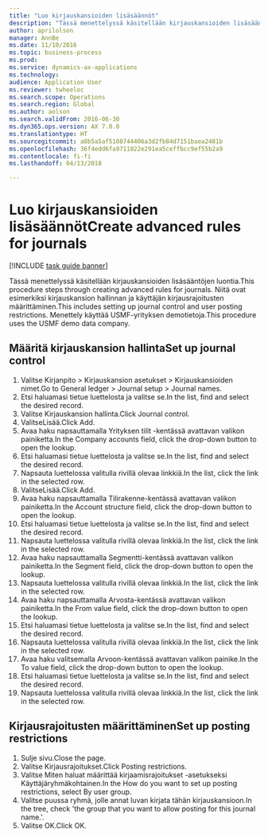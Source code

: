 ```yaml
--- 
title: "Luo kirjauskansioiden lisäsäännöt"
description: "Tässä menettelyssä käsitellään kirjauskansioiden lisäsääntöjen luontia."
author: aprilolson
manager: AnnBe
ms.date: 11/10/2016
ms.topic: business-process
ms.prod: 
ms.service: dynamics-ax-applications
ms.technology: 
audience: Application User
ms.reviewer: twheeloc
ms.search.scope: Operations
ms.search.region: Global
ms.author: aolson
ms.search.validFrom: 2016-06-30
ms.dyn365.ops.version: AX 7.0.0
ms.translationtype: HT
ms.sourcegitcommit: a8b5a5af5108744406a3d2fb84d7151baea2481b
ms.openlocfilehash: 36f4edd6fa9711022e291ea5ceffbcc9ef55b2a9
ms.contentlocale: fi-fi
ms.lasthandoff: 04/13/2018

---
```

# <a name="create-advanced-rules-for-journals"></a><span data-ttu-id="5c673-103">Luo kirjauskansioiden lisäsäännöt</span><span class="sxs-lookup"><span data-stu-id="5c673-103">Create advanced rules for journals</span></span>

[!INCLUDE [task guide banner](../../includes/task-guide-banner.md)]

<span data-ttu-id="5c673-104">Tässä menettelyssä käsitellään kirjauskansioiden lisäsääntöjen luontia.</span><span class="sxs-lookup"><span data-stu-id="5c673-104">This procedure steps through creating advanced rules for journals.</span></span> <span data-ttu-id="5c673-105">Niitä ovat esimerkiksi kirjauskansion hallinnan ja käyttäjän kirjausrajoitusten määrittäminen.</span><span class="sxs-lookup"><span data-stu-id="5c673-105">This includes setting up journal control and user posting restrictions.</span></span> <span data-ttu-id="5c673-106">Menettely käyttää USMF-yrityksen demotietoja.</span><span class="sxs-lookup"><span data-stu-id="5c673-106">This procedure uses the USMF demo data company.</span></span>


## <a name="set-up-journal-control"></a><span data-ttu-id="5c673-107">Määritä kirjauskansion hallinta</span><span class="sxs-lookup"><span data-stu-id="5c673-107">Set up journal control</span></span>
1. <span data-ttu-id="5c673-108">Valitse Kirjanpito > Kirjauskansion asetukset > Kirjauskansioiden nimet.</span><span class="sxs-lookup"><span data-stu-id="5c673-108">Go to General ledger > Journal setup > Journal names.</span></span>
2. <span data-ttu-id="5c673-109">Etsi haluamasi tietue luettelosta ja valitse se.</span><span class="sxs-lookup"><span data-stu-id="5c673-109">In the list, find and select the desired record.</span></span>
3. <span data-ttu-id="5c673-110">Valitse Kirjauskansion hallinta.</span><span class="sxs-lookup"><span data-stu-id="5c673-110">Click Journal control.</span></span>
4. <span data-ttu-id="5c673-111">ValitseLisää.</span><span class="sxs-lookup"><span data-stu-id="5c673-111">Click Add.</span></span>
5. <span data-ttu-id="5c673-112">Avaa haku napsauttamalla Yrityksen tilit -kentässä avattavan valikon painiketta.</span><span class="sxs-lookup"><span data-stu-id="5c673-112">In the Company accounts field, click the drop-down button to open the lookup.</span></span>
6. <span data-ttu-id="5c673-113">Etsi haluamasi tietue luettelosta ja valitse se.</span><span class="sxs-lookup"><span data-stu-id="5c673-113">In the list, find and select the desired record.</span></span>
7. <span data-ttu-id="5c673-114">Napsauta luettelossa valitulla rivillä olevaa linkkiä.</span><span class="sxs-lookup"><span data-stu-id="5c673-114">In the list, click the link in the selected row.</span></span>
8. <span data-ttu-id="5c673-115">ValitseLisää.</span><span class="sxs-lookup"><span data-stu-id="5c673-115">Click Add.</span></span>
9. <span data-ttu-id="5c673-116">Avaa haku napsauttamalla Tilirakenne-kentässä avattavan valikon painiketta.</span><span class="sxs-lookup"><span data-stu-id="5c673-116">In the Account structure field, click the drop-down button to open the lookup.</span></span>
10. <span data-ttu-id="5c673-117">Etsi haluamasi tietue luettelosta ja valitse se.</span><span class="sxs-lookup"><span data-stu-id="5c673-117">In the list, find and select the desired record.</span></span>
11. <span data-ttu-id="5c673-118">Napsauta luettelossa valitulla rivillä olevaa linkkiä.</span><span class="sxs-lookup"><span data-stu-id="5c673-118">In the list, click the link in the selected row.</span></span>
12. <span data-ttu-id="5c673-119">Avaa haku napsauttamalla Segmentti-kentässä avattavan valikon painiketta.</span><span class="sxs-lookup"><span data-stu-id="5c673-119">In the Segment field, click the drop-down button to open the lookup.</span></span>
13. <span data-ttu-id="5c673-120">Napsauta luettelossa valitulla rivillä olevaa linkkiä.</span><span class="sxs-lookup"><span data-stu-id="5c673-120">In the list, click the link in the selected row.</span></span>
14. <span data-ttu-id="5c673-121">Avaa haku napsauttamalla Arvosta-kentässä avattavan valikon painiketta.</span><span class="sxs-lookup"><span data-stu-id="5c673-121">In the From value field, click the drop-down button to open the lookup.</span></span>
15. <span data-ttu-id="5c673-122">Etsi haluamasi tietue luettelosta ja valitse se.</span><span class="sxs-lookup"><span data-stu-id="5c673-122">In the list, find and select the desired record.</span></span>
16. <span data-ttu-id="5c673-123">Napsauta luettelossa valitulla rivillä olevaa linkkiä.</span><span class="sxs-lookup"><span data-stu-id="5c673-123">In the list, click the link in the selected row.</span></span>
17. <span data-ttu-id="5c673-124">Avaa haku valitsemalla Arvoon-kentässä avattavan valikon painike.</span><span class="sxs-lookup"><span data-stu-id="5c673-124">In the To value field, click the drop-down button to open the lookup.</span></span>
18. <span data-ttu-id="5c673-125">Etsi haluamasi tietue luettelosta ja valitse se.</span><span class="sxs-lookup"><span data-stu-id="5c673-125">In the list, find and select the desired record.</span></span>
19. <span data-ttu-id="5c673-126">Napsauta luettelossa valitulla rivillä olevaa linkkiä.</span><span class="sxs-lookup"><span data-stu-id="5c673-126">In the list, click the link in the selected row.</span></span>

## <a name="set-up-posting-restrictions"></a><span data-ttu-id="5c673-127">Kirjausrajoitusten määrittäminen</span><span class="sxs-lookup"><span data-stu-id="5c673-127">Set up posting restrictions</span></span>
1. <span data-ttu-id="5c673-128">Sulje sivu.</span><span class="sxs-lookup"><span data-stu-id="5c673-128">Close the page.</span></span>
2. <span data-ttu-id="5c673-129">Valitse Kirjausrajoitukset.</span><span class="sxs-lookup"><span data-stu-id="5c673-129">Click Posting restrictions.</span></span>
3. <span data-ttu-id="5c673-130">Valitse Miten haluat määrittää kirjaamisrajoitukset -asetukseksi Käyttäjäryhmäkohtainen.</span><span class="sxs-lookup"><span data-stu-id="5c673-130">In the How do you want to set up posting restrictions, select By user group.</span></span>
4. <span data-ttu-id="5c673-131">Valitse puussa ryhmä, jolle annat luvan kirjata tähän kirjauskansioon.</span><span class="sxs-lookup"><span data-stu-id="5c673-131">In the tree, check 'the group that you want to allow posting for this journal name.'.</span></span>
5. <span data-ttu-id="5c673-132">Valitse OK.</span><span class="sxs-lookup"><span data-stu-id="5c673-132">Click OK.</span></span>


